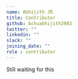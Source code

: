 ```yaml
---
name: Abhijith JR
title: Contributor
github: Achuabhijith2003
twitter: ""
linkedin: ""
slack: ""
joining_date: ""
role : contributor
---
```


Still waiting for this
